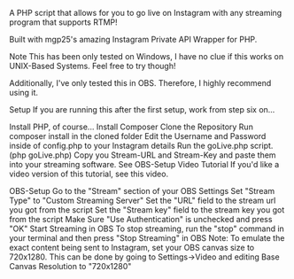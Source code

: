 A PHP script that allows for you to go live on Instagram with any streaming program that supports RTMP!

Built with mgp25's amazing Instagram Private API Wrapper for PHP.

Note
This has been only tested on Windows, I have no clue if this works on UNIX-Based Systems. Feel free to try though!

Additionally, I've only tested this in OBS. Therefore, I highly recommend using it.

Setup
If you are running this after the first setup, work from step six on...

Install PHP, of course...
Install Composer
Clone the Repository
Run composer install in the cloned folder
Edit the Username and Password inside of config.php to your Instagram details
Run the goLive.php script. (php goLive.php)
Copy you Stream-URL and Stream-Key and paste them into your streaming software. See OBS-Setup
Video Tutorial
If you'd like a video version of this tutorial, see this video.

OBS-Setup
Go to the "Stream" section of your OBS Settings
Set "Stream Type" to "Custom Streaming Server"
Set the "URL" field to the stream url you got from the script
Set the "Stream key" field to the stream key you got from the script
Make Sure "Use Authentication" is unchecked and press "OK"
Start Streaming in OBS
To stop streaming, run the "stop" command in your terminal and then press "Stop Streaming" in OBS
Note: To emulate the exact content being sent to Instagram, set your OBS canvas size to 720x1280. This can be done by going to Settings->Video and editing Base Canvas Resolution to "720x1280"
